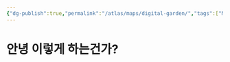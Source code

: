 ```yaml
---
{"dg-publish":true,"permalink":"/atlas/maps/digital-garden/","tags":["MOC","gardenEntry"],"dgEnableSearch":"true"}
---
```


# 안녕 이렇게 하는건가?
